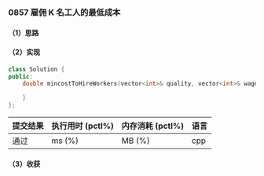 ### 0857 雇佣 K 名工人的最低成本

#### （1）思路

#### （2）实现

```cpp
class Solution {
public:
    double mincostToHireWorkers(vector<int>& quality, vector<int>& wage, int K) {

    }
};
```

| 提交结果 | 执行用时 (pctl%) | 内存消耗 (pctl%) | 语言 |
|:---------|:-----------------|:-----------------|:-----|
| 通过     |  ms (%)   |  MB (%)  | cpp  |

#### （3）收获
